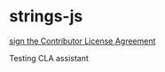 strings-js
==========


<a href="https://www.clahub.com/agreements/fauxryan/strings-js">sign the Contributor License Agreement</a>


Testing CLA assistant
